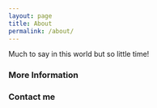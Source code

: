 ```yaml
---
layout: page
title: About
permalink: /about/
---
```


Much to say in this world but so little time!

### More Information

### Contact me